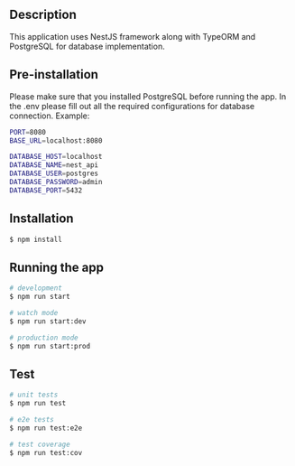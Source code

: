 ## Description

This application uses NestJS framework along with TypeORM and PostgreSQL for database implementation.

## Pre-installation
Please make sure that you installed PostgreSQL before running the app. In the .env please fill out all the required configurations for database connection.
Example:

```bash
PORT=8080
BASE_URL=localhost:8080

DATABASE_HOST=localhost
DATABASE_NAME=nest_api
DATABASE_USER=postgres
DATABASE_PASSWORD=admin
DATABASE_PORT=5432
```

## Installation

```bash
$ npm install
```

## Running the app

```bash
# development
$ npm run start

# watch mode
$ npm run start:dev

# production mode
$ npm run start:prod
```

## Test

```bash
# unit tests
$ npm run test

# e2e tests
$ npm run test:e2e

# test coverage
$ npm run test:cov
```
